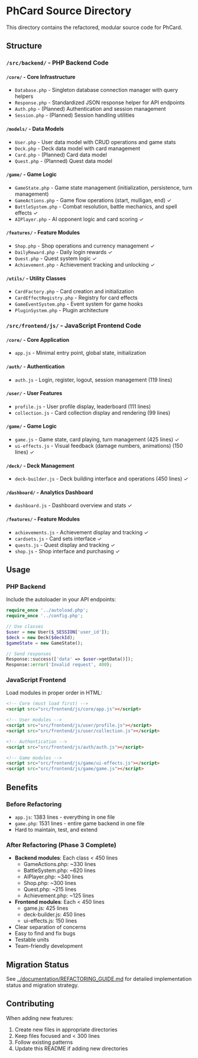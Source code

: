 # PhCard Source Directory

This directory contains the refactored, modular source code for PhCard.

## Structure

### `/src/backend/` - PHP Backend Code

#### `/core/` - Core Infrastructure
- `Database.php` - Singleton database connection manager with query helpers
- `Response.php` - Standardized JSON response helper for API endpoints
- `Auth.php` - (Planned) Authentication and session management
- `Session.php` - (Planned) Session handling utilities

#### `/models/` - Data Models
- `User.php` - User data model with CRUD operations and game stats
- `Deck.php` - Deck data model with card management
- `Card.php` - (Planned) Card data model
- `Quest.php` - (Planned) Quest data model

#### `/game/` - Game Logic
- `GameState.php` - Game state management (initialization, persistence, turn management)
- `GameActions.php` - Game flow operations (start, mulligan, end) ✓
- `BattleSystem.php` - Combat resolution, battle mechanics, and spell effects ✓
- `AIPlayer.php` - AI opponent logic and card scoring ✓

#### `/features/` - Feature Modules
- `Shop.php` - Shop operations and currency management ✓
- `DailyReward.php` - Daily login rewards ✓
- `Quest.php` - Quest system logic ✓
- `Achievement.php` - Achievement tracking and unlocking ✓

#### `/utils/` - Utility Classes
- `CardFactory.php` - Card creation and initialization
- `CardEffectRegistry.php` - Registry for card effects
- `GameEventSystem.php` - Event system for game hooks
- `PluginSystem.php` - Plugin architecture

### `/src/frontend/js/` - JavaScript Frontend Code

#### `/core/` - Core Application
- `app.js` - Minimal entry point, global state, initialization

#### `/auth/` - Authentication
- `auth.js` - Login, register, logout, session management (119 lines)

#### `/user/` - User Features
- `profile.js` - User profile display, leaderboard (111 lines)
- `collection.js` - Card collection display and rendering (99 lines)

#### `/game/` - Game Logic
- `game.js` - Game state, card playing, turn management (425 lines) ✓
- `ui-effects.js` - Visual feedback (damage numbers, animations) (150 lines) ✓

#### `/deck/` - Deck Management
- `deck-builder.js` - Deck building interface and operations (450 lines) ✓

#### `/dashboard/` - Analytics Dashboard
- `dashboard.js` - Dashboard overview and stats ✓

#### `/features/` - Feature Modules
- `achievements.js` - Achievement display and tracking ✓
- `cardsets.js` - Card sets interface ✓
- `quests.js` - Quest display and tracking ✓
- `shop.js` - Shop interface and purchasing ✓

## Usage

### PHP Backend

Include the autoloader in your API endpoints:

```php
require_once '../autoload.php';
require_once '../config.php';

// Use classes
$user = new User($_SESSION['user_id']);
$deck = new Deck($deckId);
$gameState = new GameState();

// Send responses
Response::success(['data' => $user->getData()]);
Response::error('Invalid request', 400);
```

### JavaScript Frontend

Load modules in proper order in HTML:

```html
<!-- Core (must load first) -->
<script src="src/frontend/js/core/app.js"></script>

<!-- User modules -->
<script src="src/frontend/js/user/profile.js"></script>
<script src="src/frontend/js/user/collection.js"></script>

<!-- Authentication -->
<script src="src/frontend/js/auth/auth.js"></script>

<!-- Game modules -->
<script src="src/frontend/js/game/ui-effects.js"></script>
<script src="src/frontend/js/game/game.js"></script>
```

## Benefits

### Before Refactoring
- `app.js`: 1383 lines - everything in one file
- `game.php`: 1531 lines - entire game backend in one file
- Hard to maintain, test, and extend

### After Refactoring (Phase 3 Complete)
- **Backend modules**: Each class < 450 lines
  - GameActions.php: ~330 lines
  - BattleSystem.php: ~620 lines
  - AIPlayer.php: ~340 lines
  - Shop.php: ~300 lines
  - Quest.php: ~215 lines
  - Achievement.php: ~125 lines
- **Frontend modules**: Each < 450 lines
  - game.js: 425 lines
  - deck-builder.js: 450 lines
  - ui-effects.js: 150 lines
- Clear separation of concerns
- Easy to find and fix bugs
- Testable units
- Team-friendly development

## Migration Status

See [../documentation/REFACTORING_GUIDE.md](../documentation/REFACTORING_GUIDE.md) for detailed implementation status and migration strategy.

## Contributing

When adding new features:
1. Create new files in appropriate directories
2. Keep files focused and < 300 lines
3. Follow existing patterns
4. Update this README if adding new directories
